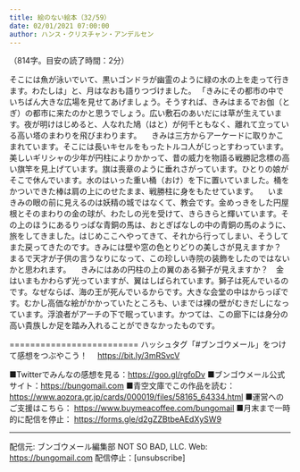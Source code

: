 ```yaml
---
title: 絵のない絵本（32/59）
date: 02/01/2021 07:00:00
author: ハンス・クリスチャン・アンデルセン
---
```


（814字。目安の読了時間：2分）

そこには魚が泳いでいて、黒いゴンドラが幽霊のように緑の水の上を走って行きます。わたしは」と、月はなおも語りつづけました。 「きみにその都市の中でいちばん大きな広場を見せてあげましょう。そうすれば、きみはまるでお伽（とぎ）の都市に来たのかと思うでしょう。広い敷石のあいだには草が生えています。夜が明けはじめると、人なれた鳩（はと）が何千ともなく、離れて立っている高い塔のまわりを飛びまわります。 　きみは三方からアーケードに取りかこまれています。そこには長いキセルをもったトルコ人がじっとすわっています。美しいギリシャの少年が円柱によりかかって、昔の威力を物語る戦勝記念標の高い旗竿を見上げています。旗は喪章のように垂れさがっています。ひとりの娘がそこで休んでいます。水のはいった重い桶（おけ）を下に置いていました。桶をかついできた棒は肩の上にのせたまま、戦勝柱に身をもたせています。 　いまきみの眼の前に見えるのは妖精の城ではなくて、教会です。金めっきをした円屋根とそのまわりの金の球が、わたしの光を受けて、きらきらと輝いています。その上のほうにあるりっぱな青銅の馬は、おとぎばなしの中の青銅の馬のように、旅をしてきました。はじめここへやってきて、それから行ってしまい、そうしてまた戻ってきたのです。きみには壁や窓の色とりどりの美しさが見えますか？　まるで天才が子供の言うなりになって、この珍しい寺院の装飾をしたのではないかと思われます。 　きみにはあの円柱の上の翼のある獅子が見えますか？　金はいまもかわらず光っていますが、翼はしばられています。獅子は死んでいるのです。なぜならば、海の王が死んでいるからです。大きな会堂の中はからっぽです。むかし高価な絵がかかっていたところも、いまでは裸の壁がむきだしになっています。浮浪者がアーチの下で眠っています。かつては、この廊下には身分の高い貴族しか足を踏み入れることができなかったものです。

=========================
ハッシュタグ「#ブンゴウメール」をつけて感想をつぶやこう！　
https://bit.ly/3mRSvcV

■Twitterでみんなの感想を見る：https://goo.gl/rgfoDv
■ブンゴウメール公式サイト：https://bungomail.com
■青空文庫でこの作品を読む：https://www.aozora.gr.jp/cards/000019/files/58165_64334.html
■運営へのご支援はこちら： https://www.buymeacoffee.com/bungomail
■月末まで一時的に配信を停止： https://forms.gle/d2gZZBtbeAEdXySW9

-------
配信元: ブンゴウメール編集部
NOT SO BAD, LLC.
Web: https://bungomail.com
配信停止：[unsubscribe]

